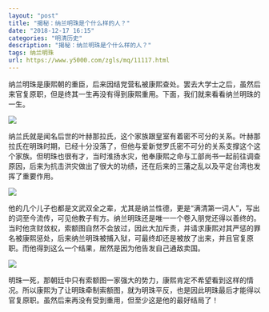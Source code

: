 ```yaml
---
layout: "post"
title: "揭秘：纳兰明珠是个什么样的人？"
date: "2018-12-17 16:15"
categories: "明清历史"
description: "揭秘：纳兰明珠是个什么样的人？"
tags: 纳兰明珠
url: https://www.y5000.com/zgls/mq/11117.html
---
```






纳兰明珠是康熙朝的重臣，后来因结党营私被康熙查处。罢去大学士之后，虽然后来官复原职，但是终其一生再没有得到康熙重用。下面，我们就来看看纳兰明珠的一生。

![](https://img.y5000.com/uploads/allimg/170117/15503a924-0.jpg)

纳兰氏就是闻名后世的叶赫那拉氏，这个家族跟皇室有着密不可分的关系。叶赫那拉氏在明珠时期，已经十分没落了，但他与爱新觉罗氏密不可分的关系支撑这个这个家族。但明珠也很有才，当时淮扬水灾，他奉康熙之命与工部尚书一起前往调查原因，后来为抗击洪灾做出了很大的功绩，还在后来的三藩之乱以及平定台湾也发挥了重要作用。

![](https://img.y5000.com/uploads/allimg/170117/1550391646-1.jpg)

他的几个儿子也都是文武双全之辈，尤其是纳兰性德，更是“满清第一词人”，写出的词至今流传，可见他教子有方。纳兰明珠还是唯一一个卷入朋党还得以善终的。当时他贪财敛权，索额图自然不会放过，因此大加斥责，并请求康熙对其严惩的罪名被康熙惩处，后来纳兰明珠被捕入狱，可最终却还是被放了出来，并且官复原职。而他得到这么一个结果，居然是因为他告发自己通敌卖国。

![](https://img.y5000.com/uploads/allimg/170117/1550395H4-2.jpg)

明珠一死，那朝廷中只有索额图一家强大的势力，康熙肯定不希望看到这样的情况。所以康熙为了让明珠牵制索额图，就为明珠平反，也是因此明珠最后才能得以官复原职。虽然后来再没有受到重用，但至少这是他的最好结局了！
